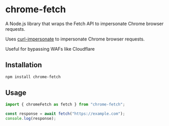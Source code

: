 # chrome-fetch

A Node.js library that wraps the Fetch API to impersonate Chrome browser requests.

Uses [curl-impersonate](https://github.com/lwthiker/curl-impersonate) to impersonate Chrome browser requests.

Useful for bypassing WAFs like Cloudflare

## Installation

```bash
npm install chrome-fetch
```

## Usage

```ts
import { chromeFetch as fetch } from "chrome-fetch";

const response = await fetch("https://example.com");
console.log(response);
```

